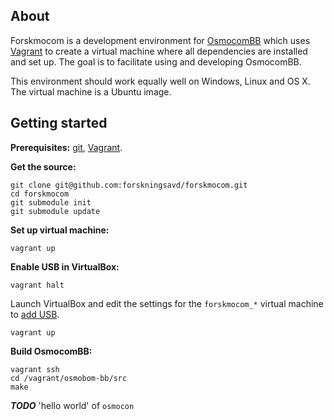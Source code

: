## About

Forskmocom is a development environment for [OsmocomBB](http://bb.osmocom.org) which uses [Vagrant](http://vagrantup.com/) to create a virtual machine where all dependencies are installed and set up. The goal is to facilitate using and developing OsmocomBB.

This environment should work equally well on Windows, Linux and OS X. The virtual machine is a Ubuntu image.

## Getting started

**Prerequisites:** [git](http://git-scm.com/), [Vagrant](http://vagrantup.com/).

**Get the source:**

    git clone git@github.com:forskningsavd/forskmocom.git
    cd forskmocom
    git submodule init
    git submodule update

**Set up virtual machine:**

    vagrant up

**Enable USB in VirtualBox:**

    vagrant halt

Launch VirtualBox and edit the settings for the `forskmocom_*` virtual machine to [add USB](http://www.virtualbox.org/manual/ch03.html#idp11188688).

    vagrant up

**Build OsmocomBB:**

    vagrant ssh
    cd /vagrant/osmobom-bb/src
    make

***TODO*** 'hello world' of `osmocon`
